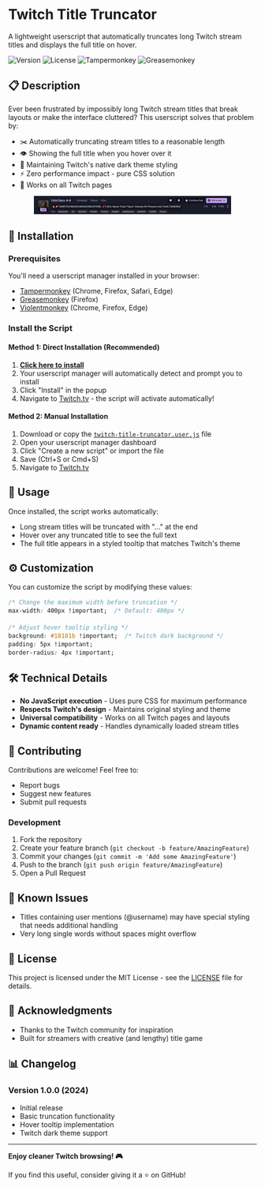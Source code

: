 # Twitch Title Truncator

A lightweight userscript that automatically truncates long Twitch stream titles and displays the full title on hover.

![Version](https://img.shields.io/badge/version-1.0.0-blue.svg)
![License](https://img.shields.io/badge/license-MIT-green.svg)
![Tampermonkey](https://img.shields.io/badge/Tampermonkey-compatible-brightgreen.svg)
![Greasemonkey](https://img.shields.io/badge/Greasemonkey-compatible-brightgreen.svg)

## 📋 Description

Ever been frustrated by impossibly long Twitch stream titles that break layouts or make the interface cluttered? This userscript solves that problem by:

- ✂️ Automatically truncating stream titles to a reasonable length
- 👁️ Showing the full title when you hover over it
- 🎨 Maintaining Twitch's native dark theme styling
- ⚡ Zero performance impact - pure CSS solution
- 🔧 Works on all Twitch pages

<div align="center">
  <img src="example.gif" alt="Demo">
</div>

## 🚀 Installation

### Prerequisites
You'll need a userscript manager installed in your browser:
- [Tampermonkey](https://www.tampermonkey.net/) (Chrome, Firefox, Safari, Edge)
- [Greasemonkey](https://www.greasespot.net/) (Firefox)
- [Violentmonkey](https://violentmonkey.github.io/) (Chrome, Firefox, Edge)

### Install the Script

#### Method 1: Direct Installation (Recommended)
1. **[Click here to install](https://github.com/ODRise/STwitchT/raw/refs/heads/main/twitch-title-truncator.user.js)**
2. Your userscript manager will automatically detect and prompt you to install
3. Click "Install" in the popup
4. Navigate to [Twitch.tv](https://www.twitch.tv) - the script will activate automatically!

#### Method 2: Manual Installation
1. Download or copy the [`twitch-title-truncator.user.js`](./twitch-title-truncator.user.js) file
2. Open your userscript manager dashboard
3. Click "Create a new script" or import the file
4. Save (Ctrl+S or Cmd+S)
5. Navigate to [Twitch.tv](https://www.twitch.tv)

## 📝 Usage

Once installed, the script works automatically:
- Long stream titles will be truncated with "..." at the end
- Hover over any truncated title to see the full text
- The full title appears in a styled tooltip that matches Twitch's theme

## ⚙️ Customization

You can customize the script by modifying these values:

```css
/* Change the maximum width before truncation */
max-width: 400px !important;  /* Default: 400px */

/* Adjust hover tooltip styling */
background: #18181b !important;  /* Twitch dark background */
padding: 5px !important;
border-radius: 4px !important;
```

## 🛠️ Technical Details

- **No JavaScript execution** - Uses pure CSS for maximum performance
- **Respects Twitch's design** - Maintains original styling and theme
- **Universal compatibility** - Works on all Twitch pages and layouts
- **Dynamic content ready** - Handles dynamically loaded stream titles

## 🤝 Contributing

Contributions are welcome! Feel free to:
- Report bugs
- Suggest new features
- Submit pull requests

### Development
1. Fork the repository
2. Create your feature branch (`git checkout -b feature/AmazingFeature`)
3. Commit your changes (`git commit -m 'Add some AmazingFeature'`)
4. Push to the branch (`git push origin feature/AmazingFeature`)
5. Open a Pull Request

## 🐛 Known Issues

- Titles containing user mentions (@username) may have special styling that needs additional handling
- Very long single words without spaces might overflow

## 📜 License

This project is licensed under the MIT License - see the [LICENSE](LICENSE) file for details.

## 👏 Acknowledgments

- Thanks to the Twitch community for inspiration
- Built for streamers with creative (and lengthy) title game

## 📊 Changelog

### Version 1.0.0 (2024)
- Initial release
- Basic truncation functionality
- Hover tooltip implementation
- Twitch dark theme support

---

**Enjoy cleaner Twitch browsing! 🎮**

If you find this useful, consider giving it a ⭐ on GitHub!
